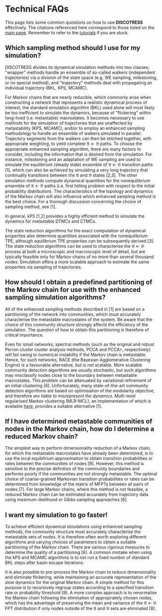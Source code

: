 # Technical FAQs

This page lists some common questions on how to use **DISCOTRESS** effectively. The citations referenced here correspond to those listed on the [main page](https://github.com/danieljsharpe/DISCOTRESS/blob/master/README.md). Remember to refer to the [tutorials](https://github.com/danieljsharpe/DISCOTRESS_tutorials) if you are stuck.

## Which sampling method should I use for my simulation?

DISCOTRESS divides its dynamical simulation methods into two classes; "wrapper" methods handle an ensemble of so-called walkers (independent trajectories) via a division of the state space (e.g. WE sampling, milestoning, or no special method), and "trajectory" methods deal with propagating an individual trajectory (BKL, KPS, MCAMC).

For Markov chains that are nearly reducible, which commonly arise when constructing a network that represents a realistic dynamical process of interest, the standard simulation algorithm (BKL) used alone will most likely be too inefficient to simulate the dynamics, because of "flickering" within long-lived (i.e. metastable) macrostates. It becomes necessary to use methods for the simulation of trajectories that are unaffected by metastability (KPS, MCAMC), and/or to employ an enhanced sampling methodology to handle an ensemble of walkers simulated in parallel. Trajectory segments from the walkers can then be stitched together, with appropriate weighting, to yield complete &#120068; &#8592; &#120069; paths. To choose the appropriate enhanced sampling algorithm, there are many factors to consider, including the information that is desired from the simulation. For instance, milestoning and an adaptation of WE sampling are used to simulate the equilibrium (steady state) ensemble of &#120068; &#8592; &#120069; transition paths [1], which can also be achieved by simulating a very long trajectory that continually transitions between the &#120068; and &#120069; states [2,3]. The other simulation methods compute dynamical quantities for the nonequilibrium ensemble of &#120068; &#8592; &#120069; paths (i.e. first hitting problem with respect to the initial probability distribution). The characteristics of the topology and dynamics of the Markov chain will also influence which enhanced sampling method is the best choice. For a thorough discussion concerning the choice of sampling method, see [1].

In general, kPS [1,2] provides a highly efficient method to simulate the dynamics for metastable DTMCs and CTMCs.

The state reduction algorithms for the exact computation of dynamical properties also determine quantities associated with the nonequilibrium TPE, although equilibrium TPE properties can be subsequently derived [3]. The state reduction algorithms can be used to characterise the &#120068; &#8592; &#120069; process at both a microscopic and macroscopic level of detail, but are typically feasible only for Markov chains of no more than several thousand nodes. Simulation offers a more scalable approach to estimate the same properties via sampling of trajectories.

## How should I obtain a predefined partitioning of the Markov chain for use with the enhanced sampling simulation algorithms?

All of the enhanced sampling methods described in [1] are based on a partitioning of the network into communities, which must accurately characterise the metastable macrostates of the system. Be aware that the choice of this community structure strongly affects the efficiency of the simulation. The question of how to obtain this partitioning is therefore of critical importance.

Even for small networks, spectral methods (such as the original and robust Perron cluster cluster analysis methods, PCCA and PCCA+, respectively) will fail owing to numerical instability if the Markov chain is metastable. Hence, for such networks, BACE (the Bayesian Agglomerative Clustering Engine) is a favourable alternative, but is not scalable. More scalable community detection algorithms are usually stochastic, but such algorithms may misclassify nodes close to the boundary between metastable macrostates. This problem can be attenuated by variational refinement of an initial clustering [6].  Unfortunately, many state-of-the-art community detection algorithms are based on optimisation of the modularity objective, and therefore _are liable to misrepresent the dynamics_. Multi-level regularised Markov clustering (MLR-MCL), an implementation of which is available [here](https://github.com/danieljsharpe/mlr_mcl), provides a suitable alternative [1].

## If I have determined metastable communities of nodes in the Markov chain, how do I determine a reduced Markov chain?

The simplest way to perform dimensionality reduction of a Markov chain, for which the metastable macrostates have already been determined, is to use the local equiblirium approximation to obtain transition probabilities or rates between the communities of nodes [9]. However, this method is sensitive to the precise definition of the community boundaries and performs poorly if the communities are not strongly metastable. The optimal choice of coarse-grained Markovian transition probabilities or rates can be determined from knowledge of the matrix of MFPTs between all pairs of nodes [7]. For large Markov chains, where this method is not feasible, a reduced Markov chain can be estimated accurately from trajectory data using maximum-likelihood or Gibbs sampling approaches [6].

## I want my simulation to go faster!

To achieve efficient dynamical simulations using enhanced sampling methods, the community structure must accurately characterise the metastable sets of nodes. It is therefore often worth exploring different algorithms and varying choices of parameters to obtain a suitable partitioning of the Markov chain. There are various rigorous measures to determine the quality of a partitioning [6]. A common mistake when using the kPS and MCAMC algorithms is to not run a fixed number of standard BKL steps after basin escape iterations.

It is also possible to pre-process the Markov chain to reduce dimensionality and eliminate flickering, while maintaining an accurate representation of the slow dynamics for the original Markov chain. A simple method for this purpose is to recursively regroup states according to a specified transition rate or probability threshold [9]. A more complex approach is to renormalise the Markov chain following the elimination of appropriately chosen nodes, which has the advantage of preserving the mean and variance of the &#120068; &#8592; &#120069; FPT distribution if only nodes outside of the &#120068; and &#120069; sets are eliminated [8].

